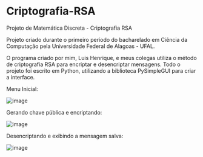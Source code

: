 # Criptografia-RSA
Projeto de Matemática Discreta - Criptografia RSA

Projeto criado durante o primeiro período do bacharelado em Ciência da Computação pela Universidade Federal de Alagoas - UFAL.

O programa criado por mim, Luis Henrique, e meus colegas utiliza o método de criptografia RSA para encriptar e desencriptar mensagens. Todo o projeto foi
escrito em Python, utilizando a biblioteca PySimpleGUI para criar a interface.

Menu Inicial:

![image](https://user-images.githubusercontent.com/94150246/166130920-3800e005-e86d-49cc-914e-3a1bd984b911.png)

Gerando chave pública e encriptando:

![image](https://user-images.githubusercontent.com/94150246/166130952-fc9b54ff-c5ce-4a33-99b3-cf3388e2b412.png)

Desencriptando e exibindo a mensagem salva:

![image](https://user-images.githubusercontent.com/94150246/166130955-f4277554-ce42-475c-9a4e-6dbbd24d5913.png)
